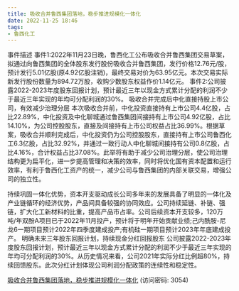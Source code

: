 ```yaml
---
title: 吸收合并鲁西集团落地，稳步推进规模化一体化
date: 2022-11-25 18:46
tags:
- 鲁西化工
---
```

事件描述
事件1:2022年11月23日晚，鲁西化工公布吸收合并鲁西集团交易草案，拟通过向鲁西集团的全体股东发行股份吸收合并鲁西集团，发行价格12.76元/股，预计发行5.01亿股(原4.92亿股注销)，最终交易对价为63.95亿元。本次交易实际新发行股份数量为894.72万股，收购少数股东权益作价1.14亿元。
事件2:公司披露2022-2023年度股东回报计划，预计最近三年以现金方式累计分配的利润不少于最近三年实现的年均可分配利润的30%。
吸收合并完成后中化直接持股上市公司，有效减少治理分层
本次吸收合并前，中化投资直接持有上市公司4.4亿股，占比22.89%，中化投资及中化聊城通过鲁西集团间接持有上市公司4.92亿股，占比14.10%，为公司控股股东，直接及间接持有上市公司权益占比36.99%。根据草案，吸收合并顺利完成后，中化投资仍为公司控股股东，直接持有上市公司鲁西化工6.3亿股，占比32.92%，并通过一致行动人中化聊城间接持有公司0.8亿股，占比4.16%，合计权益占比37.08%。此举将有助于减少公司治理分层，使公司治理结构更为扁平化，进一步提高管理和决策的效率，同时将优化国有资本配置和运行效率，有利于鲁西化工资产的统一，减少公司与鲁西集团的内部关联交易，增强公司的独立性。
<!-- more -->
持续巩固一体化优势，资本开支驱动成长公司多年来的发展具备了明显的一体化及产业链循环的经济优势，产品间具备较强的协同效应。公司持续延链、补链、强链，扩大化工新材料的比重，提高产品市占率。公司后续资本开支较多，120万吨/年双酚A项目已于2022年11月投产，预计将于明年开始贡献业绩;己内酰胺-尼龙6一期项目预计2022年四季度建成投产;有机硅一期项目预计2023年年底建成投产。
明确未来三年股东回报计划，持续现金分红回报股东
公司披露2022-2023年度股东回报计划，预计最近三年以现金方式累计分配的利润不少于最近三年实现的年均可分配利润的30%。从历史情况来看，公司2021年实际分红比例超80%，持续回馈股东。此次分红计划体现公司利润分配政策的连续性和稳定性。

[吸收合并鲁西集团落地，稳步推进规模化一体化](https://url12.ctfile.com/f/3948612-733911987-0f89b8?p=3054)
(访问密码: 3054)
